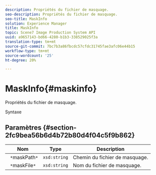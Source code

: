 ```yaml
---
description: Propriétés du fichier de masquage.
seo-description: Propriétés du fichier de masquage.
seo-title: MaskInfo
solution: Experience Manager
title: MaskInfo
topic: Scene7 Image Production System API
uuid: a9657143-bd66-4280-b1b3-338529025f3a
translation-type: tm+mt
source-git-commit: 7bc7b3a86fbcdc57cfdc31745fae3afc06e44b15
workflow-type: tm+mt
source-wordcount: '25'
ht-degree: 20%

---
```



# MaskInfo{#maskinfo}

Propriétés du fichier de masquage.

Syntaxe

## Paramètres {#section-2fc9bea56b6d4b72b80d4f04c5f9b862}

| Nom | Type | Description |
|---|---|---|
| ` *`maskPath`*` | `xsd:string` | Chemin du fichier de masquage. |
| ` *`maskFile`*` | `xsd:string` | Nom du fichier de masquage. |

